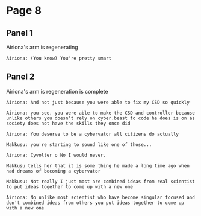 # Page 8
## Panel 1
Airiona's arm is regenerating    
		
    Airiona: (You know) You're pretty smart 

## Panel 2
Airiona's arm is regeneration is complete    
  
    Airiona: And not just because you were able to fix my CSD so quickly
			
    Airiona: you see, you were able to make the CSD and controller because unlike others you doesn't rely on cyber.beast to code he does is on as society does not have the skills they once did

    Airiona: You deserve to be a cybervator all citizens do actually

    Makkusu: you're starting to sound like one of those...

    Airiona: Cyvolter o No I would never.
        
    Makkusu tells her that it is some thing he made a long time ago when had dreams of becoming a cybervator
        
    Makkusu: Not really I just most are combined ideas from real scientist to put ideas together to come up with a new one
    
    Airiona: No unlike most scientist who have become singular focused and don't combined ideas from others you put ideas together to come up with a new one